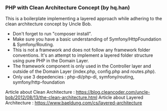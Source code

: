 ### PHP with Clean Architecture Concept (by hq.han)
This is a boilerplate implementing a layered approach while adhering to the clean architecture concept by Uncle Bob.
- Don't forget to run "composer install".
- Make sure you have a basic understanding of Symfony/HttpFoundation & Symfony/Routing.
- This is not a framework and does not follow any framework folder conventions. It's an attempt to implement a layered folder structure using pure PHP in the Domain Layer.
- The framework component is only used in the Controller layer and outside of the Domain Layer (index.php, config.php and routes.php).
- Only use 3 depedencies : php-di/php-di, symfony/routing, symfony/http-foundation

Article about Clean Architecture : https://blog.cleancoder.com/uncle-bob/2012/08/13/the-clean-architecture.html
Article about Layered Architecture : https://www.baeldung.com/cs/layered-architecture
